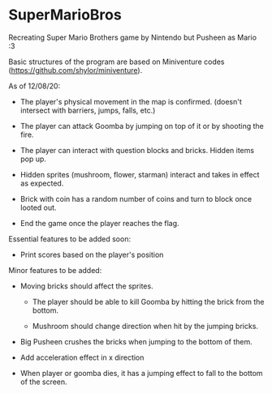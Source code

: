 # SuperMarioBros
Recreating Super Mario Brothers game by Nintendo but Pusheen as Mario :3

Basic structures of the program are based on Miniventure codes (https://github.com/shylor/miniventure). 


As of 12/08/20:

- The player's physical movement in the map is confirmed. (doesn't intersect with barriers, jumps, falls, etc.)

- The player can attack Goomba by jumping on top of it or by shooting the fire.

- The player can interact with question blocks and bricks. Hidden items pop up.

- Hidden sprites (mushroom, flower, starman) interact and takes in effect as expected.

- Brick with coin has a random number of coins and turn to block once looted out.

- End the game once the player reaches the flag.


Essential features to be added soon:

- Print scores based on the player's position



Minor features to be added:

- Moving bricks should affect the sprites.

  * The player should be able to kill Goomba by hitting the brick from the bottom. 

  * Mushroom should change direction when hit by the jumping bricks.

- Big Pusheen crushes the bricks when jumping to the bottom of them.

- Add acceleration effect in x direction

- When player or goomba dies, it has a jumping effect to fall to the bottom of the screen. 
